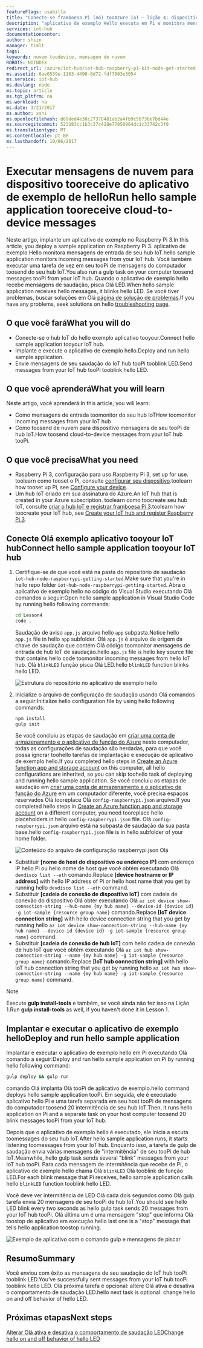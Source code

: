 ```yaml
---
featureFlags: usabilla
title: "Conecte-se framboesa Pi (nó) tooAzure IoT – lição 4: dispositivos de nuvem | Microsoft Docs"
description: "aplicativo de exemplo Hello executa em Pi e monitora mensagens de entrada de seu hub IoT. Uma nova tarefa gulp envia mensagens tooPi do seu Olá de tooblink de hub IoT LED."
services: iot-hub
documentationcenter: 
author: shizn
manager: timlt
tags: 
keywords: nuvem toodevice, mensagem de nuvem
ROBOTS: NOINDEX
redirect_url: /azure/iot-hub/iot-hub-raspberry-pi-kit-node-get-started
ms.assetid: 6ae6539e-1163-4490-8d72-fdf7803e3054
ms.service: iot-hub
ms.devlang: node
ms.topic: article
ms.tgt_pltfrm: na
ms.workload: na
ms.date: 3/21/2017
ms.author: xshi
ms.openlocfilehash: d69ded4e30c27378481ab2a4fb9c5b73be7bd44e
ms.sourcegitcommit: 523283cc1b3c37c428e77850964dc1c33742c5f0
ms.translationtype: MT
ms.contentlocale: pt-BR
ms.lasthandoff: 10/06/2017
---
```

# <a name="run-hello-sample-application-tooreceive-cloud-to-device-messages"></a><span data-ttu-id="12f03-105">Executar mensagens de nuvem para dispositivo tooreceive do aplicativo de exemplo de hello</span><span class="sxs-lookup"><span data-stu-id="12f03-105">Run hello sample application tooreceive cloud-to-device messages</span></span>
<span data-ttu-id="12f03-106">Neste artigo, implante um aplicativo de exemplo no Raspberry Pi 3.</span><span class="sxs-lookup"><span data-stu-id="12f03-106">In this article, you deploy a sample application on Raspberry Pi 3.</span></span> <span data-ttu-id="12f03-107">aplicativo de exemplo Hello monitora mensagens de entrada de seu hub IoT.</span><span class="sxs-lookup"><span data-stu-id="12f03-107">hello sample application monitors incoming messages from your IoT hub.</span></span> <span data-ttu-id="12f03-108">Você também executar uma tarefa de vez em seu tooPi de mensagens do computador toosend do seu hub IoT.</span><span class="sxs-lookup"><span data-stu-id="12f03-108">You also run a gulp task on your computer toosend messages tooPi from your IoT hub.</span></span> <span data-ttu-id="12f03-109">Quando o aplicativo de exemplo hello recebe mensagens de saudação, pisca Olá LED.</span><span class="sxs-lookup"><span data-stu-id="12f03-109">When hello sample application receives hello messages, it blinks hello LED.</span></span> <span data-ttu-id="12f03-110">Se você tiver problemas, buscar soluções em Olá [página de solução de problemas](iot-hub-raspberry-pi-kit-node-troubleshooting.md).</span><span class="sxs-lookup"><span data-stu-id="12f03-110">If you have any problems, seek solutions on hello [troubleshooting page](iot-hub-raspberry-pi-kit-node-troubleshooting.md).</span></span>

## <a name="what-you-will-do"></a><span data-ttu-id="12f03-111">O que você fará</span><span class="sxs-lookup"><span data-stu-id="12f03-111">What you will do</span></span>
* <span data-ttu-id="12f03-112">Conecte-se o hub IoT do hello exemplo aplicativo tooyour.</span><span class="sxs-lookup"><span data-stu-id="12f03-112">Connect hello sample application tooyour IoT hub.</span></span>
* <span data-ttu-id="12f03-113">Implante e execute o aplicativo de exemplo hello.</span><span class="sxs-lookup"><span data-stu-id="12f03-113">Deploy and run hello sample application.</span></span>
* <span data-ttu-id="12f03-114">Envie mensagens de seu saudação do IoT hub tooPi tooblink LED.</span><span class="sxs-lookup"><span data-stu-id="12f03-114">Send messages from your IoT hub tooPi tooblink hello LED.</span></span>

## <a name="what-you-will-learn"></a><span data-ttu-id="12f03-115">O que você aprenderá</span><span class="sxs-lookup"><span data-stu-id="12f03-115">What you will learn</span></span>
<span data-ttu-id="12f03-116">Neste artigo, você aprenderá:</span><span class="sxs-lookup"><span data-stu-id="12f03-116">In this article, you will learn:</span></span>
* <span data-ttu-id="12f03-117">Como mensagens de entrada toomonitor do seu hub IoT</span><span class="sxs-lookup"><span data-stu-id="12f03-117">How toomonitor incoming messages from your IoT hub</span></span>
* <span data-ttu-id="12f03-118">Como toosend de nuvem para dispositivo mensagens de seu tooPi de hub IoT.</span><span class="sxs-lookup"><span data-stu-id="12f03-118">How toosend cloud-to-device messages from your IoT hub tooPi.</span></span>

## <a name="what-you-need"></a><span data-ttu-id="12f03-119">O que você precisa</span><span class="sxs-lookup"><span data-stu-id="12f03-119">What you need</span></span>
* <span data-ttu-id="12f03-120">Raspberry Pi 3, configuração para uso.</span><span class="sxs-lookup"><span data-stu-id="12f03-120">Raspberry Pi 3, set up for use.</span></span> <span data-ttu-id="12f03-121">toolearn como tooset o Pi, consulte [configurar seu dispositivo](iot-hub-raspberry-pi-kit-node-lesson1-configure-your-device.md).</span><span class="sxs-lookup"><span data-stu-id="12f03-121">toolearn how tooset up Pi, see [Configure your device](iot-hub-raspberry-pi-kit-node-lesson1-configure-your-device.md).</span></span>
* <span data-ttu-id="12f03-122">Um hub IoT criado em sua assinatura do Azure.</span><span class="sxs-lookup"><span data-stu-id="12f03-122">An IoT hub that is created in your Azure subscription.</span></span> <span data-ttu-id="12f03-123">toolearn como toocreate seu hub IoT, consulte [criar o hub IoT e registrar framboesa Pi 3](iot-hub-raspberry-pi-kit-node-lesson2-prepare-azure-iot-hub.md).</span><span class="sxs-lookup"><span data-stu-id="12f03-123">toolearn how toocreate your IoT hub, see [Create your IoT hub and register Raspberry Pi 3](iot-hub-raspberry-pi-kit-node-lesson2-prepare-azure-iot-hub.md).</span></span>

## <a name="connect-hello-sample-application-tooyour-iot-hub"></a><span data-ttu-id="12f03-124">Conecte Olá exemplo aplicativo tooyour IoT hub</span><span class="sxs-lookup"><span data-stu-id="12f03-124">Connect hello sample application tooyour IoT hub</span></span>
1. <span data-ttu-id="12f03-125">Certifique-se de que você está na pasta do repositório de saudação `iot-hub-node-raspberrypi-getting-started`.</span><span class="sxs-lookup"><span data-stu-id="12f03-125">Make sure that you're in hello repo folder `iot-hub-node-raspberrypi-getting-started`.</span></span> <span data-ttu-id="12f03-126">Abra o aplicativo de exemplo hello no código do Visual Studio executando Olá comandos a seguir:</span><span class="sxs-lookup"><span data-stu-id="12f03-126">Open hello sample application in Visual Studio Code by running hello following commands:</span></span>
   
   ```bash
   cd Lesson4
   code .
   ```
   
   <span data-ttu-id="12f03-127">Saudação de aviso `app.js` arquivo hello `app` subpasta.</span><span class="sxs-lookup"><span data-stu-id="12f03-127">Notice hello `app.js` file in hello `app` subfolder.</span></span> <span data-ttu-id="12f03-128">Olá `app.js` é arquivo de origem da chave de saudação que contém Olá código toomonitor mensagens de entrada de hub IoT de saudação.</span><span class="sxs-lookup"><span data-stu-id="12f03-128">hello `app.js` file is hello key source file that contains hello code toomonitor incoming messages from hello IoT hub.</span></span> <span data-ttu-id="12f03-129">Olá `blinkLED` função pisca Olá LED.</span><span class="sxs-lookup"><span data-stu-id="12f03-129">hello `blinkLED` function blinks hello LED.</span></span>
   
   ![Estrutura do repositório no aplicativo de exemplo hello](media/iot-hub-raspberry-pi-lessons/lesson4/repo_structure.png)
2. <span data-ttu-id="12f03-131">Inicialize o arquivo de configuração de saudação usando Olá comandos a seguir:</span><span class="sxs-lookup"><span data-stu-id="12f03-131">Initialize hello configuration file by using hello following commands:</span></span>
   
   ```bash
   npm install
   gulp init
   ```
   
   <span data-ttu-id="12f03-132">Se você concluiu as etapas de saudação em [criar uma conta de armazenamento e o aplicativo de função do Azure](iot-hub-raspberry-pi-kit-node-lesson3-deploy-resource-manager-template.md) neste computador, todas as configurações de saudação são herdadas, para que você possa ignorar toohello tarefas de implantação e execução de aplicativo de exemplo hello.</span><span class="sxs-lookup"><span data-stu-id="12f03-132">If you completed hello steps in [Create an Azure function app and storage account](iot-hub-raspberry-pi-kit-node-lesson3-deploy-resource-manager-template.md) on this computer, all hello configurations are inherited, so you can skip toohello task of deploying and running hello sample application.</span></span> <span data-ttu-id="12f03-133">Se você concluiu as etapas de saudação em [criar uma conta de armazenamento e o aplicativo de função do Azure](iot-hub-raspberry-pi-kit-node-lesson3-deploy-resource-manager-template.md) em um computador diferente, você precisa espaços reservados Olá tooreplace Olá `config-raspberrypi.json` arquivo.</span><span class="sxs-lookup"><span data-stu-id="12f03-133">If you completed hello steps in [Create an Azure function app and storage account](iot-hub-raspberry-pi-kit-node-lesson3-deploy-resource-manager-template.md) on a different computer, you need tooreplace hello placeholders in hello `config-raspberrypi.json` file.</span></span> <span data-ttu-id="12f03-134">Olá `config-raspberrypi.json` arquivo está na subpasta de saudação da sua pasta base.</span><span class="sxs-lookup"><span data-stu-id="12f03-134">hello `config-raspberrypi.json` file is in hello subfolder of your home folder.</span></span>
   
   ![Conteúdo do arquivo de configuração raspberrypi.json Olá](media/iot-hub-raspberry-pi-lessons/lesson4/config_raspberrypi.png)

* <span data-ttu-id="12f03-136">Substituir **[nome de host do dispositivo ou endereço IP]** com endereço IP hello Pi ou hello nome de host que você obtém executando Olá `devdisco list --eth` comando.</span><span class="sxs-lookup"><span data-stu-id="12f03-136">Replace **[device hostname or IP address]** with hello IP address of Pi or hello host name that you get by running hello `devdisco list --eth` command.</span></span>
* <span data-ttu-id="12f03-137">Substituir **[cadeia de conexão de dispositivo IoT]** com cadeia de conexão do dispositivo Olá obter executando Olá `az iot device show-connection-string --hub-name {my hub name} --device-id {device id} -g iot-sample {resource group name}` comando.</span><span class="sxs-lookup"><span data-stu-id="12f03-137">Replace **[IoT device connection string]** with hello device connection string that you get by running hello `az iot device show-connection-string --hub-name {my hub name} --device-id {device id} -g iot-sample {resource group name}` command.</span></span>
* <span data-ttu-id="12f03-138">Substituir **[cadeia de conexão de hub IoT]** com hello cadeia de conexão de hub IoT que você obtém executando Olá `az iot hub show-connection-string --name {my hub name} -g iot-sample {resource group name}` comando.</span><span class="sxs-lookup"><span data-stu-id="12f03-138">Replace **[IoT hub connection string]** with hello IoT hub connection string that you get by running hello `az iot hub show-connection-string --name {my hub name} -g iot-sample {resource group name}` command.</span></span>

> [!NOTE]
> <span data-ttu-id="12f03-139">Execute **gulp install-tools** e também, se você ainda não fez isso na Lição 1.</span><span class="sxs-lookup"><span data-stu-id="12f03-139">Run **gulp install-tools** as well, if you haven't done it in Lesson 1.</span></span>

## <a name="deploy-and-run-hello-sample-application"></a><span data-ttu-id="12f03-140">Implantar e executar o aplicativo de exemplo hello</span><span class="sxs-lookup"><span data-stu-id="12f03-140">Deploy and run hello sample application</span></span>
<span data-ttu-id="12f03-141">Implantar e executar o aplicativo de exemplo hello em Pi executando Olá comando a seguir:</span><span class="sxs-lookup"><span data-stu-id="12f03-141">Deploy and run hello sample application on Pi by running hello following command:</span></span>

```bash
gulp deploy && gulp run
```

<span data-ttu-id="12f03-142">comando Olá implanta Olá tooPi de aplicativo de exemplo.</span><span class="sxs-lookup"><span data-stu-id="12f03-142">hello command deploys hello sample application tooPi.</span></span> <span data-ttu-id="12f03-143">Em seguida, ele é executado aplicativo hello Pi e uma tarefa separada em seu host tooPi de mensagens do computador toosend 20 intermitência de seu hub IoT.</span><span class="sxs-lookup"><span data-stu-id="12f03-143">Then, it runs hello application on Pi and a separate task on your host computer toosend 20 blink messages tooPi from your IoT hub.</span></span>

<span data-ttu-id="12f03-144">Depois que o aplicativo de exemplo hello é executado, ele inicia a escuta toomessages do seu hub IoT.</span><span class="sxs-lookup"><span data-stu-id="12f03-144">After hello sample application runs, it starts listening toomessages from your IoT hub.</span></span> <span data-ttu-id="12f03-145">Enquanto isso, a tarefa de gulp de saudação envia várias mensagens de "intermitência" de seu tooPi de hub IoT.</span><span class="sxs-lookup"><span data-stu-id="12f03-145">Meanwhile, hello gulp task sends several "blink" messages from your IoT hub tooPi.</span></span> <span data-ttu-id="12f03-146">Para cada mensagem de intermitência que recebe de Pi, o aplicativo de exemplo hello chama Olá `blinkLED` Olá tooblink de função LED.</span><span class="sxs-lookup"><span data-stu-id="12f03-146">For each blink message that Pi receives, hello sample application calls hello `blinkLED` function tooblink hello LED.</span></span>

<span data-ttu-id="12f03-147">Você deve ver intermitência de LED Olá cada dois segundos como Olá gulp tarefa envia 20 mensagens de seu tooPi de hub IoT.</span><span class="sxs-lookup"><span data-stu-id="12f03-147">You should see hello LED blink every two seconds as hello gulp task sends 20 messages from your IoT hub tooPi.</span></span> <span data-ttu-id="12f03-148">Olá última um é uma mensagem "stop" que informa Olá toostop de aplicativo em execução.</span><span class="sxs-lookup"><span data-stu-id="12f03-148">hello last one is a "stop" message that tells hello application toostop running.</span></span>

![Exemplo de aplicativo com o comando gulp e mensagens de piscar](media/iot-hub-raspberry-pi-lessons/lesson4/gulp_blink.png)

## <a name="summary"></a><span data-ttu-id="12f03-150">Resumo</span><span class="sxs-lookup"><span data-stu-id="12f03-150">Summary</span></span>
<span data-ttu-id="12f03-151">Você enviou com êxito as mensagens de seu saudação do IoT hub tooPi tooblink LED.</span><span class="sxs-lookup"><span data-stu-id="12f03-151">You’ve successfully sent messages from your IoT hub tooPi tooblink hello LED.</span></span> <span data-ttu-id="12f03-152">Olá próxima tarefa é opcional: altere Olá ativa e desativa o comportamento de saudação LED.</span><span class="sxs-lookup"><span data-stu-id="12f03-152">hello next task is optional: change hello on and off behavior of hello LED.</span></span>

## <a name="next-steps"></a><span data-ttu-id="12f03-153">Próximas etapas</span><span class="sxs-lookup"><span data-stu-id="12f03-153">Next steps</span></span>
[<span data-ttu-id="12f03-154">Alterar Olá ativa e desativa o comportamento de saudação LED</span><span class="sxs-lookup"><span data-stu-id="12f03-154">Change hello on and off behavior of hello LED</span></span>](iot-hub-raspberry-pi-kit-node-lesson4-change-led-behavior.md)

